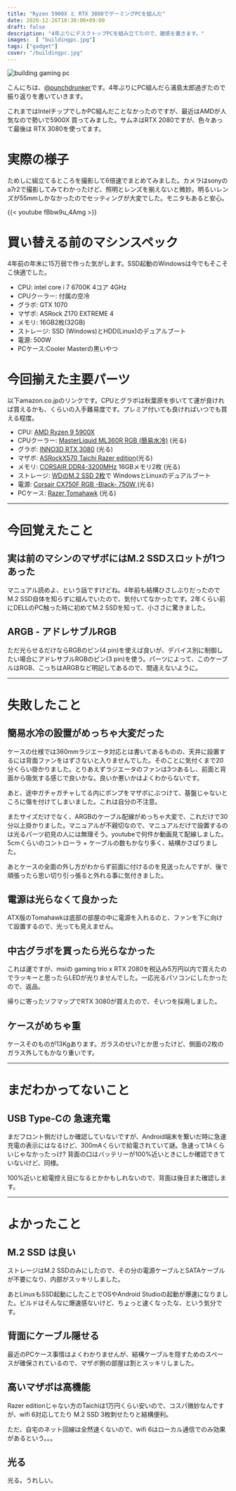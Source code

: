 ```yaml
---
title: "Ryzen 5900X と RTX 3080でゲーミングPCを組んだ"
date: 2020-12-26T10:30:00+09:00
draft: false
description: "4年ぶりにデスクトップPCを組み立てたので、雑感を書きます。"
images:  [ "buildingpc.jpg"]
tags: ["gadget"]
cover: "/buildingpc.jpg"
---
```


![building gaming pc](/buildingpc.jpg)

こんにちは、[@punchdrunker](https://twitter.com/punchdrunker)です。4年ぶりにPC組んだら浦島太郎過ぎたので振り返りを書いていきます。

これまではIntelチップでしかPC組んだことなかったのですが、最近はAMDが人気なので勢いで5900X 買ってみました。サムネはRTX 2080ですが、色々あって最後は RTX 3080を使ってます。

# 実際の様子

ためしに組立てるところを撮影して6倍速でまとめてみました。カメラはsonyのa7r2で撮影してみてわかったけど、照明とレンズを揃えないと微妙。明るいレンズが55mmしかなかったのでセッティングが大変でした。モニタもあると安心。

{{< youtube fBbw9u_4Amg >}}

# 買い替える前のマシンスペック

4年前の年末に15万弱で作った気がします。SSD起動のWindowsは今でもそこそこ快適でした。

- CPU: intel core i 7 6700K 4コア 4GHz
- CPUクーラー: 付属の空冷
- グラボ: GTX 1070
- マザボ: ASRock Z170 EXTREME 4
- メモリ: 16GB2枚(32GB)
- ストレージ: SSD (Windows)とHDD(Linux)のデュアルブート
- 電源: 500W
- PCケース:Cooler Masterの黒いやつ

# 今回揃えた主要パーツ

以下amazon.co.jpのリンクです。CPUとグラボは秋葉原を歩いてて運が良ければ買えるかも、くらいの入手難易度です。プレミア付いても良ければいつでも買える程度。

- CPU: [AMD Ryzen 9 5900X](https://amzn.to/37MUJ91)
- CPUクーラー: [MasterLiquid ML360R RGB (簡易水冷)](https://amzn.to/3nU044i) (光る)
- グラボ: [INNO3D RTX 3080](https://amzn.to/3hfCEUo) (光る)
- マザボ: [ASRockX570 Taichi Razer edition](https://amzn.to/3nPZKmN)(光る)
- メモリ: [CORSAIR DDR4-3200MHz](https://amzn.to/3mW67Ec) 16GBメモリ2枚 (光る)
- ストレージ: [WDのM.2 SSD 2枚](https://amzn.to/3plQAio)で WindowsとLinuxのデュアルブート
- 電源: [Corsair CX750F RGB -Black- 750W ](https://amzn.to/2KZN3as)(光る)
- PCケース: [Razer Tomahawk](https://amzn.to/3aECGnv) (光る)

***
# 今回覚えたこと

## 実は前のマシンのマザボにはM.2 SSDスロットが1つあった

マニュアル読めよ、という話ですけどね。4年前も結構ひさしぶりだったのでM.2 SSD自体を知らずに組んでいたので、気付いてなかったです。2年くらい前にDELLのPC触った時に初めてM.2 SSDを知って、小ささに驚きました。

## ARGB - アドレサブルRGB

ただ光らせるだけならRGBのピン(4 pin)を使えば良いが、デバイス別に制御したい場合にアドレサブルRGBのピン(3 pin)を使う。パーツによって、このケーブルはRGB、こっちはARGBなど明記してあるので、間違えないように。

***

# 失敗したこと

## 簡易水冷の設置がめっちゃ大変だった

ケースの仕様では360mmラジエータ対応とは書いてあるものの、天井に設置するには背面ファンをはずさないと入りませんでした。そのことに気付くまで20分くらい掛かりました。とりあえずラジエータのファンは3つあるし、前面と背面から吸気する感じで良いかな。良いか悪いかはよくわからないです。

あと、途中ガチャガチャしてる内にポンプをマザボにぶつけて、基盤じゃないところに傷を付けてしまいました。これは自分の不注意。

またサイズだけでなく、ARGBのケーブル配線がめっちゃ大変で、これだけで30分以上掛かりました。マニュアルが不親切なので、マニュアルだけで設置するのは光るパーツ初見の人には無理そう。youtubeで何件か動画見て配線しました。5cmくらいのコントローラ + ケーブルの数もかなり多く、結構かさばりました。

あとケースの全面の外し方がわからず前面に付けるのを見送ったんですが、後で頑張ったら思い切り引っ張ると外れる事に気付きました。

## 電源は光らなくて良かった

ATX版のTomahawkは底部の部屋の中に電源を入れるのと、ファンを下に向けて設置するので、光っても見えません。

## 中古グラボを買ったら光らなかった

これは運ですが、msiの gaming trio x RTX 2080を税込み5万円以内で買えたのでラッキーと思ったらLEDが光りませんでした。一応光るパソコンにしたかったので、返品。

帰りに寄ったソフマップでRTX 3080が買えたので、そいつを採用しました。

## ケースがめちゃ重

ケースそのものが13Kgあります。ガラスのせい?とか思ったけど、側面の2枚のガラス外してもかなり重いです。

***

# まだわかってないこと

## USB Type-Cの 急速充電

まだフロント側だけしか確認していないですが、Android端末を繋いだ時に急速充電の表示にはなるけど、300mAくらいで給電されていて謎。急速って1Aくらいじゃなかったっけ?
背面の口はバッテリーが100%近いときにしか確認できていないけど、同様。

100%近いと給電控え目になるとかかもしれないので、背面は後日また確認します。

***

# よかったこと

## M.2 SSD は良い

ストレージはM.2 SSDのみにしたので、その分の電源ケーブルとSATAケーブルが不要になり、内部がスッキリしました。

あとLinuxもSSD起動にしたことでOSやAndroid Studioの起動が爆速になりました。ビルドはそんなに爆速感ないけど、ちょっと速くなったな、という気分です。

## 背面にケーブル隠せる

最近のPCケース事情はよくわかりませんが、結構ケーブルを隠すためのスペースが確保されているので、マザボ側の部屋は割とスッキリしました。

## 高いマザボは高機能

Razer editionじゃない方のTaichiは1万円くらい安いので、コスパ微妙なんですが、wifi 6対応してたり M.2 SSD 3枚刺せたりと結構便利。

ただ、自宅のネット回線は全然速くないので、wifi 6はローカル通信でのみ効果があるという。。。

## 光る

光る。うれしい。